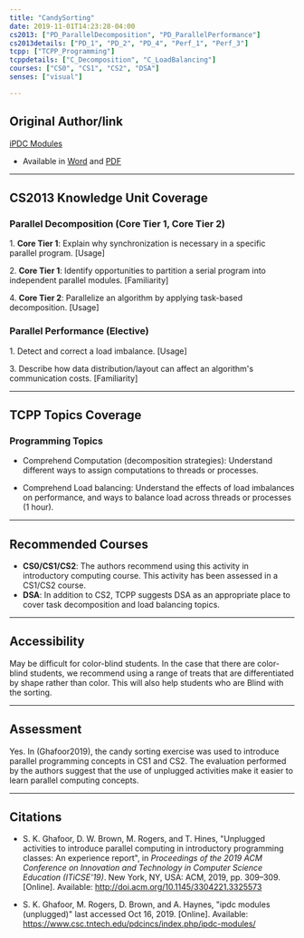 ```yaml
---
title: "CandySorting"
date: 2019-11-01T14:23:28-04:00
cs2013: ["PD_ParallelDecomposition", "PD_ParallelPerformance"]
cs2013details: ["PD_1", "PD_2", "PD_4", "Perf_1", "Perf_3"]
tcpp: ["TCPP_Programming"]
tcppdetails: ["C_Decomposition", "C_LoadBalancing"]
courses: ["CS0", "CS1", "CS2", "DSA"]
senses: ["visual"]

---
```


## Original Author/link

[iPDC Modules](https://www.csc.tntech.edu/pdcincs/index.php/ipdc-modules/)

* Available in [Word](https://www.csc.tntech.edu/pdcincs/resources/modules/unplugged/m&m_sorting/M&M%20Sorting.docx) and [PDF](https://www.csc.tntech.edu/pdcincs/resources/modules/unplugged/m&m_sorting/M&M%20Sorting.pdf)


---

## CS2013 Knowledge Unit Coverage

### Parallel Decomposition (Core Tier 1, Core Tier 2)

1\. **Core Tier 1**: Explain why synchronization is necessary in a specific parallel program. [Usage]

2\. **Core Tier 1**: Identify opportunities to partition a serial program into independent parallel modules. [Familiarity]

4\. **Core Tier 2**: Parallelize an algorithm by applying task-based decomposition. [Usage] 

### Parallel Performance (Elective)

1\. Detect and correct a load imbalance. [Usage]

3\. Describe how data distribution/layout can affect an algorithm's communication costs. [Familiarity]
	
---



## TCPP Topics Coverage

### Programming Topics

* Comprehend Computation (decomposition strategies): Understand different ways to assign computations to threads or processes.

* Comprehend Load balancing: Understand the effects of load imbalances on performance, and ways to balance load across threads or processes (1 hour).

---

## Recommended Courses

* **CS0/CS1/CS2**: The authors recommend using this activity in introductory 
  computing course. This activity has been assessed in a CS1/CS2 course.
* **DSA**: In addition to CS2, TCPP suggests DSA as an appropriate place to cover task decomposition and load balancing topics.

---

## Accessibility

May be difficult for color-blind students. In the case that there are 
color-blind students, we recommend using a range of treats that are 
differentiated by shape rather than color. This will also help students 
who are Blind with the sorting.

---


## Assessment 

Yes. In (Ghafoor2019), the candy sorting exercise was used to introduce 
parallel programming concepts in CS1 and CS2. The evaluation performed by 
the authors suggest that the use of unplugged activities make it easier to 
learn parallel computing concepts.

---

## Citations

* S. K. Ghafoor, D. W. Brown, M. Rogers, and T. Hines, "Unplugged activities 
  to introduce parallel computing in introductory programming classes: An 
  experience report", in *Proceedings of the 2019 ACM Conference on Innovation 
  and Technology in Computer Science Education (ITiCSE'19)*. New York, NY, 
  USA: ACM, 2019, pp. 309–309. [Online]. Available: 
  http://doi.acm.org/10.1145/3304221.3325573

* S. K. Ghafoor, M. Rogers, D. Brown, and A. Haynes, "ipdc modules (unplugged)" 
  last accessed Oct 16, 2019. [Online]. Available: https://www.csc.tntech.edu/pdcincs/index.php/ipdc-modules/


